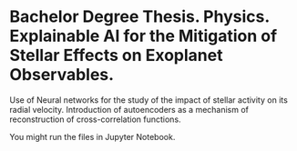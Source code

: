 # Bachelor Degree Thesis. Physics. Explainable AI for the Mitigation of Stellar Effects on Exoplanet Observables.

Use of Neural networks for the study of the impact of stellar activity on its radial velocity. Introduction of autoencoders as a mechanism of reconstruction of cross-correlation functions. 

You might run the files in Jupyter Notebook.
